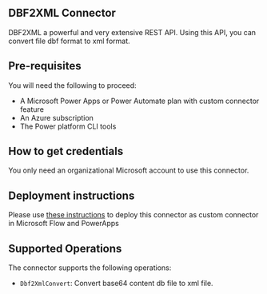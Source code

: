 ## DBF2XML Connector
DBF2XML a powerful and very extensive REST API.  Using this API, you can convert file dbf format to xml format.  

## Pre-requisites
You will need the following to proceed:
* A Microsoft Power Apps or Power Automate plan with custom connector feature
* An Azure subscription
* The Power platform CLI tools

## How to get credentials
You only need an organizational Microsoft account to use this connector.


## Deployment instructions
Please use [these instructions](https://docs.microsoft.com/en-us/connectors/custom-connectors/paconn-cli) to deploy this connector as custom connector in Microsoft Flow and PowerApps

## Supported Operations
The connector supports the following operations:
* `Dbf2XmlConvert`: Convert base64 content db file to xml file.


